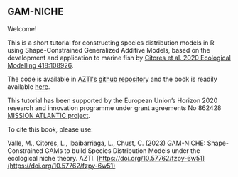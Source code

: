 ## GAM-NICHE

Welcome! 

This is a short tutorial for constructing species distribution models in R using Shape-Constrained Generalized Additive Models, based on the development and application to marine fish by [Citores et al. 2020 Ecological Modelling 418:108926](https://doi.org/10.1016/j.ecolmodel.2019.108926).

The code is available in [AZTI's github repository](https://github.com/Fundacion-AZTI/gam-niche) and the book is readily available [here](https://fundacion-azti.github.io/gam-niche/).

This tutorial has been supported by the European Union’s Horizon 2020 research and innovation programme under grant agreements No 862428 [MISSION ATLANTIC project](https://missionatlantic.eu/).

To cite this book, please use:

Valle, M., Citores, L., Ibaibarriaga, L., Chust, C. (2023) GAM-NICHE: Shape-Constrained GAMs to build Species Distribution Models under the ecological niche theory. AZTI. [https://doi.org/10.57762/fzpy-6w51](https://doi.org/10.57762/fzpy-6w51)




